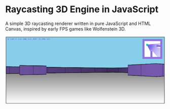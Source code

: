 # Raycasting 3D Engine in JavaScript

A simple 3D raycasting renderer written in pure JavaScript and HTML Canvas, inspired by early FPS games like Wolfenstein 3D.

![Preview](s.jpg)